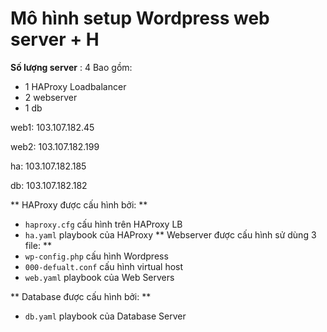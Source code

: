# Mô hình setup Wordpress web server + H


**Số lượng server** : 4
Bao gồm: 
* 1 HAProxy Loadbalancer
* 2 webserver
* 1 db

web1: 103.107.182.45

web2: 103.107.182.199

ha: 103.107.182.185

db: 103.107.182.182

** HAProxy được cấu hình bởi: **
* `haproxy.cfg` cấu hình trên HAProxy LB
* `ha.yaml` playbook của HAProxy
** Webserver được cấu hình sử dùng 3 file: **
* `wp-config.php` cấu hình Wordpress
* `000-defualt.conf` cấu hình virtual host 
* `web.yaml` playbook của Web Servers
         
** Database được cấu hình bởi: **
* `db.yaml` playbook của Database Server
